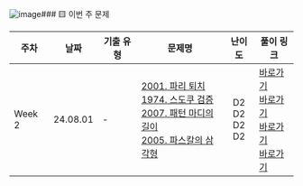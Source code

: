 ![image](https://github.com/user-attachments/assets/d9446ebe-e210-488b-9a41-05160453d2a7)### 🟨 이번 주 문제

|    주차    | 날짜                                                         | 기출 유형           | 문제명                                                       | 난이도                                                       | 풀이 링크                       |
| ------- | ------------------------------------------------------------ | ------------------- | ------------------------------------------------------------ | :------------------------------------------------------------: | ------------------------------- |
| Week 2 | 24.08.01 |    - <br/>    | [2001. 파리 퇴치](https://swexpertacademy.com/main/code/problem/problemDetail.do?contestProbId=AV5PzOCKAigDFAUq)<br/> [1974. 스도쿠 검증](https://swexpertacademy.com/main/code/problem/problemDetail.do?contestProbId=AV5Psz16AYEDFAUq)<br/> [2007. 패턴 마디의 길이](https://swexpertacademy.com/main/code/problem/problemDetail.do?contestProbId=AV5P1kNKAl8DFAUq)<br/> [2005. 파스칼의 삼각형](https://swexpertacademy.com/main/code/problem/problemDetail.do?contestProbId=AV5P0-h6Ak4DFAUq)<br/> | D2 <br/> D2 <br/> D2 <br/> D2 <br/> | <a href="./SWEA_D2_2001_파리퇴치">바로가기</a><br/><a href="./SWEA_D2_1974_스도쿠검증">바로가기</a><br/><a href="./SWEA_D2_2007_패턴마디의길이">바로가기</a><br/><a href="./SWEA_D2_2005_파스칼의삼각형">바로가기</a><br/> |
